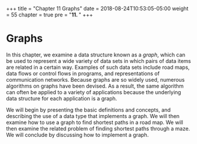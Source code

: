 +++
title = "Chapter 11 Graphs"
date = 2018-08-24T10:53:05-05:00
weight = 55
chapter = true
pre = "<b>11. </b>"
+++

# Graphs

In this chapter, we examine a data structure known as a *graph*, which
can be used to represent a wide variety of data sets in which pairs of
data items are related in a certain way. Examples of such data sets
include road maps, data flows or control flows in programs, and
representations of communication networks. Because graphs are so widely
used, numerous algorithms on graphs have been devised. As a result, the
same algorithm can often be applied to a variety of applications because
the underlying data structure for each application is a graph.

We will begin by presenting the basic definitions and concepts, and
describing the use of a data type that implements a graph. We will then
examine how to use a graph to find shortest paths in a road map. We will
then examine the related problem of finding shortest paths through a
maze. We will conclude by discussing how to implement a graph.